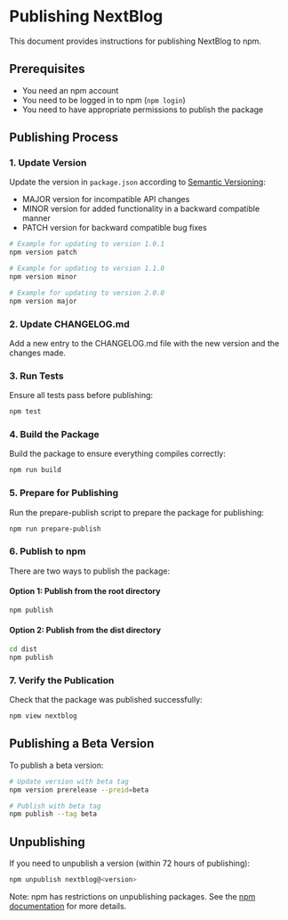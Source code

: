 # Publishing NextBlog

This document provides instructions for publishing NextBlog to npm.

## Prerequisites

- You need an npm account
- You need to be logged in to npm (`npm login`)
- You need to have appropriate permissions to publish the package

## Publishing Process

### 1. Update Version

Update the version in `package.json` according to [Semantic Versioning](https://semver.org/):

- MAJOR version for incompatible API changes
- MINOR version for added functionality in a backward compatible manner
- PATCH version for backward compatible bug fixes

```bash
# Example for updating to version 1.0.1
npm version patch

# Example for updating to version 1.1.0
npm version minor

# Example for updating to version 2.0.0
npm version major
```

### 2. Update CHANGELOG.md

Add a new entry to the CHANGELOG.md file with the new version and the changes made.

### 3. Run Tests

Ensure all tests pass before publishing:

```bash
npm test
```

### 4. Build the Package

Build the package to ensure everything compiles correctly:

```bash
npm run build
```

### 5. Prepare for Publishing

Run the prepare-publish script to prepare the package for publishing:

```bash
npm run prepare-publish
```

### 6. Publish to npm

There are two ways to publish the package:

#### Option 1: Publish from the root directory

```bash
npm publish
```

#### Option 2: Publish from the dist directory

```bash
cd dist
npm publish
```

### 7. Verify the Publication

Check that the package was published successfully:

```bash
npm view nextblog
```

## Publishing a Beta Version

To publish a beta version:

```bash
# Update version with beta tag
npm version prerelease --preid=beta

# Publish with beta tag
npm publish --tag beta
```

## Unpublishing

If you need to unpublish a version (within 72 hours of publishing):

```bash
npm unpublish nextblog@<version>
```

Note: npm has restrictions on unpublishing packages. See the [npm documentation](https://docs.npmjs.com/unpublishing-packages-from-the-registry) for more details. 
